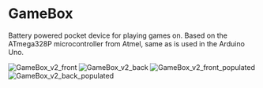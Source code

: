 # GameBox
Battery powered pocket device for playing games on. Based on the ATmega328P microcontroller from Atmel, same as is used in the Arduino Uno.

![GameBox_v2_front](https://user-images.githubusercontent.com/47427510/161456697-2c6678dc-d577-4586-914a-9bc55e082bbf.png)
![GameBox_v2_back](https://user-images.githubusercontent.com/47427510/161456701-f98e25ce-7b27-40d7-96c4-89045c918867.png)
![GameBox_v2_front_populated](https://user-images.githubusercontent.com/47427510/161456702-2d7e92e9-8eca-40ef-ae9a-ba668b4215b6.png)
![GameBox_v2_back_populated](https://user-images.githubusercontent.com/47427510/161456703-21572b04-e537-4196-a117-5dd84f107b0c.png)
